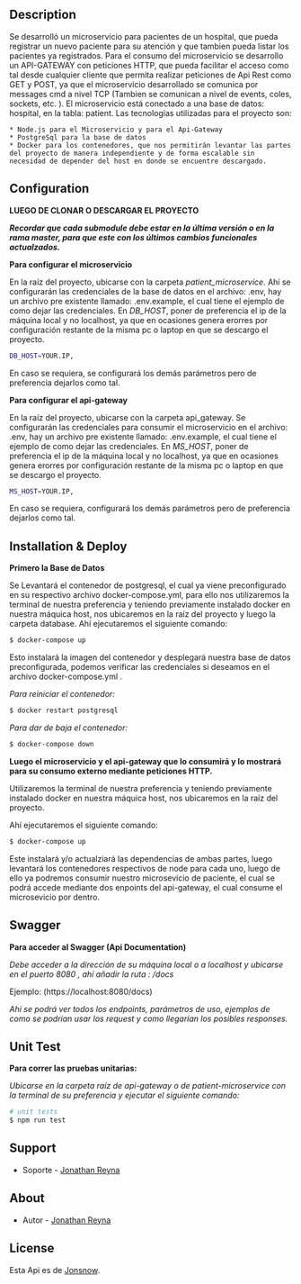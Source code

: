## Description

Se desarrolló un microservicio para pacientes de un hospital, que pueda registrar un nuevo paciente para su atención y que tambien pueda listar los pacientes ya registrados.
Para el consumo del microservicio se desarrollo un API-GATEWAY con peticiones HTTP, que pueda facilitar el acceso como tal desde cualquier cliente que permita realizar peticiones de Api Rest como GET y POST, ya que el microservicio desarrollado se comunica por messages cmd a nivel TCP (Tambien se comunican a nivel de events, coles, sockets, etc. ).
El microservicio está conectado a una base de datos: hospital, en la tabla: patient.
Las tecnologías utilizadas para el proyecto son: 

    * Node.js para el Microservicio y para el Api-Gateway
    * PostgreSql para la base de datos
    * Docker para los contenedores, que nos permitirán levantar las partes del proyecto de manera independiente y de forma escalable sin necesidad de depender del host en donde se encuentre descargado.

## Configuration

**LUEGO DE CLONAR O DESCARGAR EL PROYECTO**

***Recordar que cada submodule debe estar en la última versión o en la rama master, para que este con los últimos cambios funcionales actualzados.***

**Para configurar el microservicio**

En la raíz del proyecto, ubicarse con la carpeta *patient_microservice*.
Ahí se configurarán las credenciales de la base de datos en el archivo: .env, hay un archivo pre existente llamado: .env.example, el cual tiene el ejemplo de como dejar las credenciales. En *DB_HOST*, poner de preferencia el ip de la máquina local y no localhost, ya que en ocasiones genera erorres por configuración restante de la misma pc o laptop en que se descargo el proyecto.
```bash
DB_HOST=YOUR.IP,
```
En caso se requiera, se configurará los demás parámetros pero de preferencia dejarlos como tal.

**Para configurar el api-gateway**

En la raíz del proyecto, ubicarse con la carpeta api_gateway.
Se configurarán las credenciales para consumir el microservicio en el archivo: .env, hay un archivo pre existente llamado: .env.example, el cual tiene el ejemplo de como dejar las credenciales. En *MS_HOST*, poner de preferencia el ip de la máquina local y no localhost, ya que en ocasiones genera erorres por configuración restante de la misma pc o laptop en que se descargo el proyecto.
```bash
MS_HOST=YOUR.IP,
```
En caso se requiera, configurará los demás parámetros pero de preferencia dejarlos como tal.

## Installation & Deploy

**Primero la Base de Datos**

Se Levantará el contenedor de postgresql, el cual ya viene preconfigurado en su respectivo archivo docker-compose.yml, para ello nos utilizaremos la terminal de nuestra preferencia y teniendo previamente instalado docker en nuestra máquica host, nos ubicaremos en la raíz del proyecto y luego la carpeta database.
Ahí ejecutaremos el siguiente comando:

```bash
$ docker-compose up
```

Esto instalará la imagen del contenedor y desplegará nuestra base de datos preconfigurada, podemos verificar las credenciales si deseamos en el archivo docker-compose.yml .

*Para reiniciar el contenedor:*
```bash
$ docker restart postgresql
```

*Para dar de baja el contenedor:*
```bash
$ docker-compose down
```

**Luego el microservicio y el api-gateway que lo consumirá y lo mostrará para su consumo externo mediante peticiones HTTP.**

Utilizaremos la terminal de nuestra preferencia y teniendo previamente instalado docker en nuestra máquica host, nos ubicaremos en la raíz del proyecto.

Ahí ejecutaremos el siguiente comando:
```bash
$ docker-compose up
```
Este instalará y/o actualziará las dependencias de ambas partes, luego levantará los contenedores respectivos de node para cada uno, luego de ello ya podremos consumir nuestro microsevicio de paciente, el cual se podrá accede mediante dos enpoints del api-gateway, el cual consume el microsevicio por dentro.

## Swagger

**Para acceder al Swagger (Api Documentation)**

*Debe acceder  a la dirección de su máquina local o a localhost y ubicarse en el puerto 8080 , ahí añadir la ruta : /docs*

Ejemplo: (https://localhost:8080/docs)

*Ahí se podrá ver todos los endpoints, parámetros de uso, ejemplos de como se podrían usar los request y como llegarían los posibles responses.*

## Unit Test

**Para correr las pruebas unitarias:**

*Ubicarse en la carpeta raíz de api-gateway o de patient-microservice con la terminal de su preferencia y ejecutar el siguiente comando:*
```bash
# unit tests
$ npm run test
```

## Support

- Soporte - [Jonathan Reyna](jhonlpjr@gmail.com)

## About

- Autor - [Jonathan Reyna](https://github.com/jhonlpjr)

## License

Esta Api es de [Jonsnow](LICENSE).